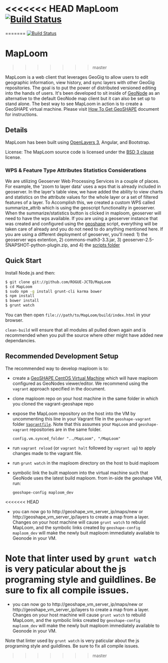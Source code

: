 <<<<<<< HEAD
MapLoom [![Build Status](https://travis-ci.org/ROGUE-JCTD/MapLoom.svg?branch=master)](https://travis-ci.org/ROGUE-JCTD/MapLoom)
============
=======
[![Build Status](https://travis-ci.org/ROGUE-JCTD/MapLoom.svg?branch=master)](https://travis-ci.org/ROGUE-JCTD/MapLoom)

MapLoom
=========

>>>>>>> master

MapLoom is a web client that leverages GeoGig to allow users to edit geographic information, view history, and sync layers with other GeoGig repositories.  The goal is to put the power of distributed versioned editing into the hands of users.  It's been developed to sit inside of [GeoNode](http://geonode.org) as an alternative to the default GeoNode map client but it can also be set up to stand alone. The best way to see MapLoom in action is to create a GeoSHAPE virtual machine. Please visit [How To Get GeoSHAPE](https://docs.google.com/document/d/1KMpk6dXuqvwfEi0pfRpaGY62j6ikoYtpYUPU0sJQAmk) document for instructions.

## Details

MapLoom has been built using [OpenLayers 3](http://ol3js.org), Angular, and Bootstrap.  

License: The MapLoom source code is licensed under the [BSD 3 clause](http://opensource.org/licenses/BSD-3-Clause) license.

### WPS & Feature Type Attributes Statistics Considerations
We are utilizing Geoserver Web Processing Services in a couple of places. For example, the 'zoom to layer data' uses a wps that is already included in geoserver. In the layer's table view, we have added the ability to view charts and statistics on the attribute values for the whole layer or a set of filtered features of a layer. To Accomplish this, we created a custom WPS called summarize_attrib which is using the geoscript functionality in geoserver. When the summarize/statistics button is clicked in maploom, geoserver will need to have the wps available. If you are using a geoserver instance that was created and configured using the [geoshape](http://www.geoshape.org) script, everything will be taken care of already and you do not need to do anything mentioned here. If you are using a different deployment of geoserver, you'll need: 1) the geoserver wps extention, 2) commons-math3-3.3.jar, 3) geoserver-2.5-SNAPSHOT-python-plugin.zip, and 4) the [scripts folder](https://github.com/ROGUE-JCTD/geoserver_data/blob/master/scripts)

## Quick Start
Install Node.js and then:

```sh
$ git clone git://github.com/ROGUE-JCTD/MapLoom
$ cd MapLoom
$ sudo npm -g install grunt-cli karma bower
$ npm install
$ bower install
$ grunt watch
```
You can then open `file:///path/to/MapLoom/build/index.html` in your browser.

```clean-build``` will ensure that all modules all pulled down again and is recommended when you pull the source where other might have added new dependancies.

## Recommended Development Setup
The recommended way to develop maploom is to:

- create a [GeoSHAPE CentOS Virtual Machine](https://docs.google.com/document/d/1SOX8pldVskbnngXNLEfxFPlWkgC93lr8j3AE5mgmC_8) which will have maploom configured as GeoNodes viewer/editor. We recommend using the ```vagrant``` approach specified in the document.
- clone maploom repo on your host machine in the same folder in which you cloned the vagrant-geoshape repo
- expose the MapLoom repository on the host into the VM by uncommenting this line in your Vagrant file in the `geoshape-vagrant` folder [```Vagrantfile```](https://github.com/ROGUE-JCTD/geoshape-vagrant/blob/master/Vagrantfile#L18). Note that this assumes your `MapLoom` and `geoshape-vagrant` repositories are in the same folder.

   ```config.vm.synced_folder "../MapLoom", "/MapLoom"```

- run ```vagrant reload``` (or `vagrant halt` followed by `vagrant up`) to apply changes made to the vagrant file.
- run ```grunt watch``` in the maploom directory on the host to buid maploom
- symbolic link the built maploom into the virtual machine such that GeoNode uses the latest build maploom. from in-side the geoshape VM, run:
   ```
   geoshape-config maploom_dev
   ```
<<<<<<< HEAD
- you can now go to http://geoshape_vm_server_ip/maps/new or http://geoshape_vm_server_ip/layers to create a map from a layer. Changes on your host machine will cause `grunt watch` to rebuild MapLoom, and the symbolic links created by `geoshape-config maploom_dev` will make the newly buit maploom immediately available to Geonode in your VM.

Note that linter used by `grunt watch` is very paticular about the js programing style and guildlines. Be sure to fix all compile issues.
=======
- you can now go to http://geoshape_vm_server_ip/maps/new or http://geoshape_vm_server_ip/layers to create a map from a layer. Changes on your host machine will cause `grunt watch` to rebuild MapLoom, and the symbolic links created by `geoshape-config maploom_dev` will make the newly buit maploom immediately available to Geonode in your VM. 

Note that linter used by `grunt watch` is very paticular about the js programing style and guildlines. Be sure to fix all compile issues. 
>>>>>>> master
